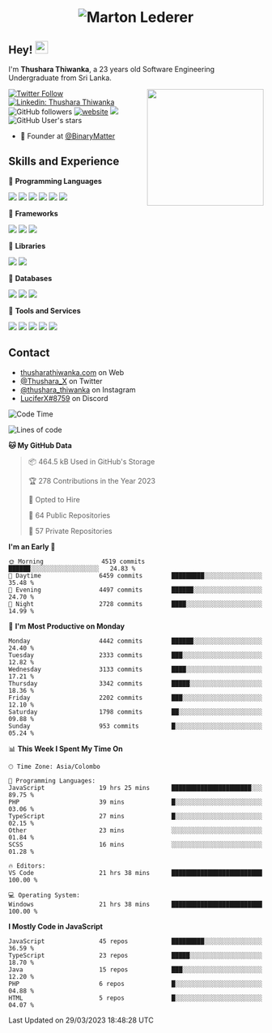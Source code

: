 <h1 align="center">
  <img src="https://raw.githubusercontent.com/ThusharaX/ThusharaX/master/name.svg" alt="Marton Lederer" />
</h1>

## Hey! <img src="https://media.giphy.com/media/hvRJCLFzcasrR4ia7z/giphy.gif" width="25px" height="25px">  
I'm <strong>Thushara Thiwanka</strong>, a 23 years old Software Engineering Undergraduate from Sri Lanka.

<img align='right' src="https://media.giphy.com/media/M9gbBd9nbDrOTu1Mqx/giphy.gif" width="230">

[![Twitter Follow](https://img.shields.io/twitter/follow/Thushara_X?label=Follow)](https://twitter.com/intent/follow?screen_name=Thushara_X)
[![Linkedin: Thushara Thiwanka](https://img.shields.io/badge/-Thushara_Thiwanaka-blue?style=flat-square&logo=Linkedin&logoColor=white&link=https://www.linkedin.com/in/thushara-thiwanka/)](https://www.linkedin.com/in/thushara-thiwanka/)
![GitHub followers](https://img.shields.io/github/followers/ThusharaX?label=Follow&style=social)
[![website](https://img.shields.io/badge/Website-46a2f1.svg?&style=flat-square&logo=Google-Chrome&logoColor=white&link=https://anmolsingh.me/)](https://thusharathiwanka.com/)
![](https://camo.githubusercontent.com/f1c00c1d3c0d9b8f4431c8082be05835cd7795233799bcef63c216d59cf4f6a0/68747470733a2f2f6b6f6d617265762e636f6d2f67687076632f3f757365726e616d653d546875736861726158267374796c653d666c617426636f6c6f723d627269676874677265656e)
![GitHub User's stars](https://img.shields.io/github/stars/ThusharaX?affiliations=OWNER%2CCOLLABORATOR%2CORGANIZATION_MEMBER&style=social)

<!-- - 🧭 Founder at [@Nano-Spark](https://github.com/Nano-Spark) -->
- 🧭 Founder at [@BinaryMatter](https://github.com/BinaryMatter)

<!-- - 👥 Core team member at [@Binary-Matter](https://github.com/Binary-Matter) and [@SLIIT-2020-June](https://github.com/SLIIT-2020-June) -->

## Skills and Experience
🔴 <strong>Programming Languages</strong>

![](https://img.shields.io/badge/Python-3776AB?style=for-the-badge&logo=python&logoColor=white)
![](https://img.shields.io/badge/C-00599C?style=for-the-badge&logo=c&logoColor=white)
![](https://img.shields.io/badge/C%2B%2B-00599C?style=for-the-badge&logo=c%2B%2B&logoColor=white)
![](https://img.shields.io/badge/JavaScript-F7DF1E?style=for-the-badge&logo=javascript&logoColor=black)
![](https://img.shields.io/badge/Java-ED8B00?style=for-the-badge&logo=java&logoColor=white)
![](https://img.shields.io/badge/PHP-777BB4?style=for-the-badge&logo=php&logoColor=white)

🔴 <strong>Frameworks</strong>

![](https://img.shields.io/badge/Django-092E20?style=for-the-badge&logo=django&logoColor=white)
![](https://img.shields.io/badge/Flask-000000?style=for-the-badge&logo=flask&logoColor=white)
![](https://img.shields.io/badge/Bootstrap-563D7C?style=for-the-badge&logo=bootstrap&logoColor=white)

🔴 <strong>Libraries</strong>

![](https://img.shields.io/badge/React-20232A?style=for-the-badge&logo=react&logoColor=61DAFB)
![](https://img.shields.io/badge/Redux-593D88?style=for-the-badge&logo=redux&logoColor=white)

🔴 <strong>Databases</strong>

![](https://img.shields.io/badge/PostgreSQL-316192?style=for-the-badge&logo=postgresql&logoColor=white)
![](	https://img.shields.io/badge/SQLite-07405E?style=for-the-badge&logo=sqlite&logoColor=white)
![](	https://img.shields.io/badge/MySQL-00000F?style=for-the-badge&logo=mysql&logoColor=white)

🔴 <strong>Tools and Services</strong>

![](https://img.shields.io/badge/Git-F05032?style=for-the-badge&logo=git&logoColor=white)
![](	https://img.shields.io/badge/Heroku-430098?style=for-the-badge&logo=heroku&logoColor=white)
![](https://img.shields.io/badge/Visual_Studio_Code-0078D4?style=for-the-badge&logo=visual%20studio%20code&logoColor=white)
![](https://img.shields.io/badge/Visual_Studio_2019-5C2D91?style=for-the-badge&logo=visual%20studio&logoColor=white)
![](https://img.shields.io/badge/firebase-ffca28?style=for-the-badge&logo=firebase&logoColor=white)

## Contact
- [thusharathiwanka.com](https://thusharathiwanka.com/) on Web
- [@Thushara_X](https://twitter.com/Thushara_X/) on Twitter
- [@thushara_thiwanka](https://www.instagram.com/thushara_thiwanka/) on Instagram
- [LuciferX#8759](./) on Discord

<!--START_SECTION:waka-->
![Code Time](http://img.shields.io/badge/Code%20Time-890%20hrs%2037%20mins-blue)

![Lines of code](https://img.shields.io/badge/From%20Hello%20World%20I%27ve%20Written-5.8%20million%20lines%20of%20code-blue)

**🐱 My GitHub Data** 

> 📦 464.5 kB Used in GitHub's Storage 
 > 
> 🏆 278 Contributions in the Year 2023
 > 
> 💼 Opted to Hire
 > 
> 📜 64 Public Repositories 
 > 
> 🔑 57 Private Repositories 
 > 
**I'm an Early 🐤** 

```text
🌞 Morning                4519 commits        ██████░░░░░░░░░░░░░░░░░░░   24.83 % 
🌆 Daytime                6459 commits        █████████░░░░░░░░░░░░░░░░   35.48 % 
🌃 Evening                4497 commits        ██████░░░░░░░░░░░░░░░░░░░   24.70 % 
🌙 Night                  2728 commits        ████░░░░░░░░░░░░░░░░░░░░░   14.99 % 
```
📅 **I'm Most Productive on Monday** 

```text
Monday                   4442 commits        ██████░░░░░░░░░░░░░░░░░░░   24.40 % 
Tuesday                  2333 commits        ███░░░░░░░░░░░░░░░░░░░░░░   12.82 % 
Wednesday                3133 commits        ████░░░░░░░░░░░░░░░░░░░░░   17.21 % 
Thursday                 3342 commits        █████░░░░░░░░░░░░░░░░░░░░   18.36 % 
Friday                   2202 commits        ███░░░░░░░░░░░░░░░░░░░░░░   12.10 % 
Saturday                 1798 commits        ██░░░░░░░░░░░░░░░░░░░░░░░   09.88 % 
Sunday                   953 commits         █░░░░░░░░░░░░░░░░░░░░░░░░   05.24 % 
```


📊 **This Week I Spent My Time On** 

```text
🕑︎ Time Zone: Asia/Colombo

💬 Programming Languages: 
JavaScript               19 hrs 25 mins      ██████████████████████░░░   89.75 % 
PHP                      39 mins             █░░░░░░░░░░░░░░░░░░░░░░░░   03.06 % 
TypeScript               27 mins             █░░░░░░░░░░░░░░░░░░░░░░░░   02.15 % 
Other                    23 mins             ░░░░░░░░░░░░░░░░░░░░░░░░░   01.84 % 
SCSS                     16 mins             ░░░░░░░░░░░░░░░░░░░░░░░░░   01.28 % 

🔥 Editors: 
VS Code                  21 hrs 38 mins      █████████████████████████   100.00 % 

💻 Operating System: 
Windows                  21 hrs 38 mins      █████████████████████████   100.00 % 
```

**I Mostly Code in JavaScript** 

```text
JavaScript               45 repos            █████████░░░░░░░░░░░░░░░░   36.59 % 
TypeScript               23 repos            █████░░░░░░░░░░░░░░░░░░░░   18.70 % 
Java                     15 repos            ███░░░░░░░░░░░░░░░░░░░░░░   12.20 % 
PHP                      6 repos             █░░░░░░░░░░░░░░░░░░░░░░░░   04.88 % 
HTML                     5 repos             █░░░░░░░░░░░░░░░░░░░░░░░░   04.07 % 
```




 Last Updated on 29/03/2023 18:48:28 UTC
<!--END_SECTION:waka-->
